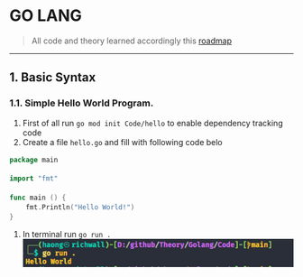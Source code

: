 
# GO LANG
> All code and theory learned accordingly this [roadmap](https://roadmap.sh/golang)
---

## 1. Basic Syntax
### 1.1. Simple Hello World Program.
1. First of all run ```go mod init Code/hello``` to enable dependency tracking code
1. Create a file `hello.go` and fill with following code belo 
```go
package main

import "fmt"

func main () {
    fmt.Println("Hello World!")
}
```
1. In terminal run `go run .` 
![Image](./images/image1.png)



